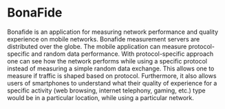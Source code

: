 BonaFide
========

Bonafide is an application for measuring network performance and
quality experience on mobile networks. Bonafide measurement servers
are distributed over the globe. The mobile application can measure
protocol-specific and random data performance. With protocol-specific
approach one can see how the network performs while using a specific
protocol instead of measuring a simple random data exchange. This
allows one to measure if traffic is shaped based on
protocol. Furthermore, it also allows users of smartphones to
understand what their quality of experience for a specific activity
(web browsing, internet telephony, gaming, etc.)  type would be in a
particular location, while using a particular network.

